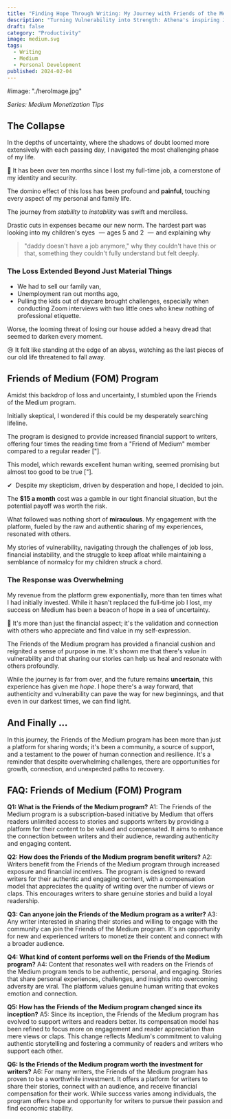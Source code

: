 ```yaml
---
title: "Finding Hope Through Writing: My Journey with Friends of the Medium Program"
description: "Turning Vulnerability into Strength: Athena's inspiring Journey with Medium's new monetization program."
draft: false
category: "Productivity"
image: medium.svg
tags:
  - Writing
  - Medium
  - Personal Development
published: 2024-02-04
---
```


#image: "./heroImage.jpg"

_Series: Medium Monetization Tips_

## The Collapse

In the depths of uncertainty, where the shadows of doubt loomed more extensively with each passing day, I navigated the most challenging phase of my life.

🤯 It has been over ten months since I lost my full-time job, a cornerstone of my identity and security.

The domino effect of this loss has been profound and **painful**, touching every aspect of my personal and family life.

The journey from _stability_ to _instability_ was swift and merciless.

Drastic cuts in expenses became our new norm. The hardest part was looking into my children's eyes   —  ages 5 and 2   —  and explaining why

> "daddy doesn't have a job anymore," why they couldn't have this or that, something they couldn't fully understand but felt deeply.


### The Loss Extended Beyond Just Material Things

- We had to sell our family van,
- Unemployment ran out months ago,
- Pulling the kids out of daycare brought challenges, especially when conducting Zoom interviews with two little ones who knew nothing of professional etiquette.

Worse, the looming threat of losing our house added a heavy dread that seemed to darken every moment.

😢 It felt like standing at the edge of an abyss, watching as the last pieces of our old life threatened to fall away.

## Friends of Medium (FOM) Program

Amidst this backdrop of loss and uncertainty, I stumbled upon the Friends of the Medium program.

Initially skeptical, I wondered if this could be my desperately searching lifeline.

The program is designed to provide increased financial support to writers, offering four times the reading time from a "Friend of Medium" member compared to a regular reader ["].

This model, which rewards excellent human writing, seemed promising but almost too good to be true ["].

✔ ️ Despite my skepticism, driven by desperation and hope, I decided to join.

The **$15 a month** cost was a gamble in our tight financial situation, but the potential payoff was worth the risk.

What followed was nothing short of **miraculous**. My engagement with the platform, fueled by the raw and authentic sharing of my experiences, resonated with others.

My stories of vulnerability, navigating through the challenges of job loss, financial instability, and the struggle to keep afloat while maintaining a semblance of normalcy for my children struck a chord.

### The Response was Overwhelming

My revenue from the platform grew exponentially, more than ten times what I had initially invested. While it hasn't replaced the full-time job I lost, my success on Medium has been a beacon of hope in a sea of uncertainty.

🩷 It's more than just the financial aspect; it's the validation and connection with others who appreciate and find value in my self-expression.

The Friends of the Medium program has provided a financial cushion and reignited a sense of purpose in me. It's shown me that there's value in vulnerability and that sharing our stories can help us heal and resonate with others profoundly.

While the journey is far from over, and the future remains **uncertain**, this experience has given me _hope_. I hope there's a way forward, that authenticity and vulnerability can pave the way for new beginnings, and that even in our darkest times, we can find light.

## And Finally …

In this journey, the Friends of the Medium program has been more than just a platform for sharing words; it's been a community, a source of support, and a testament to the power of human connection and resilience. It's a reminder that despite overwhelming challenges, there are opportunities for growth, connection, and unexpected paths to recovery.

## FAQ: Friends of Medium (FOM) Program

**Q1: What is the Friends of the Medium program?** A1: The Friends of the Medium program is a subscription-based initiative by Medium that offers readers unlimited access to stories and supports writers by providing a platform for their content to be valued and compensated. It aims to enhance the connection between writers and their audience, rewarding authenticity and engaging content.

**Q2: How does the Friends of the Medium program benefit writers?** A2: Writers benefit from the Friends of the Medium program through increased exposure and financial incentives. The program is designed to reward writers for their authentic and engaging content, with a compensation model that appreciates the quality of writing over the number of views or claps. This encourages writers to share genuine stories and build a loyal readership.

**Q3: Can anyone join the Friends of the Medium program as a writer?** A3: Any writer interested in sharing their stories and willing to engage with the community can join the Friends of the Medium program. It's an opportunity for new and experienced writers to monetize their content and connect with a broader audience.

**Q4: What kind of content performs well on the Friends of the Medium program?** A4: Content that resonates well with readers on the Friends of the Medium program tends to be authentic, personal, and engaging. Stories that share personal experiences, challenges, and insights into overcoming adversity are viral. The platform values genuine human writing that evokes emotion and connection.

**Q5: How has the Friends of the Medium program changed since its inception?** A5: Since its inception, the Friends of the Medium program has evolved to support writers and readers better. Its compensation model has been refined to focus more on engagement and reader appreciation than mere views or claps. This change reflects Medium's commitment to valuing authentic storytelling and fostering a community of readers and writers who support each other.

**Q6: Is the Friends of the Medium program worth the investment for writers?** A6: For many writers, the Friends of the Medium program has proven to be a worthwhile investment. It offers a platform for writers to share their stories, connect with an audience, and receive financial compensation for their work. While success varies among individuals, the program offers hope and opportunity for writers to pursue their passion and find economic stability.
